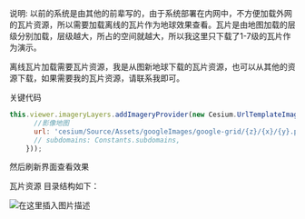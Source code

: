 说明: 以前的系统是由其他的前辈写的，由于系统部署在内网中，不方便加载外网的瓦片资源，所以需要加载离线的瓦片作为地球效果查看。瓦片是由地图加载的层级分别加载，层级越大，所占的空间就越大，所以我这里只下载了1-7级的瓦片作为演示。

离线瓦片加载需要瓦片资源，我是从图新地球下载的瓦片资源，也可以从其他的资源下载，如果需要我的瓦片资源，请联系我即可。

关键代码

```javascript
this.viewer.imageryLayers.addImageryProvider(new Cesium.UrlTemplateImageryProvider({
      //影像地图
      url: 'cesium/Source/Assets/googleImages/google-grid/{z}/{x}/{y}.png',
      // subdomains: Constants.subdomains,
    }));
```

然后刷新界面查看效果

瓦片资源 目录结构如下：

![在这里插入图片描述](https://img-blog.csdnimg.cn/b9f8b132d84c45a9b55b9118a2f722ec.png)
